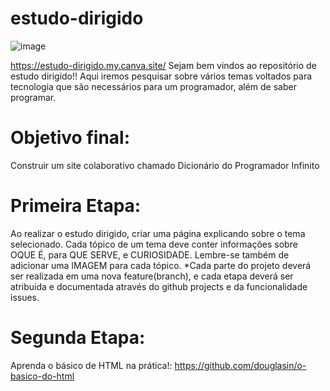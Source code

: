 # estudo-dirigido
![image](https://github.com/user-attachments/assets/a5f3af13-1efc-49cd-963d-4e0a65ad33d7)

https://estudo-dirigido.my.canva.site/
Sejam bem vindos ao repositório de estudo dirigido!! Aqui iremos pesquisar sobre vários temas voltados para tecnologia que são necessários para um programador, além de saber programar.
# Objetivo final:
Construir um site colaborativo chamado Dicionário do Programador Infinito
# Primeira Etapa:
Ao realizar o estudo dirigido, criar uma página explicando sobre o tema selecionado. Cada tópico de um tema deve conter informações sobre OQUE É, para QUE SERVE, e CURIOSIDADE. Lembre-se também de adicionar uma IMAGEM para cada tópico.
*Cada parte do projeto deverá ser realizada em uma nova feature(branch), e cada etapa deverá ser atribuida e documentada através do github projects e da funcionalidade issues.

# Segunda Etapa:
Aprenda o básico de HTML na prática!:
https://github.com/douglasin/o-basico-do-html

